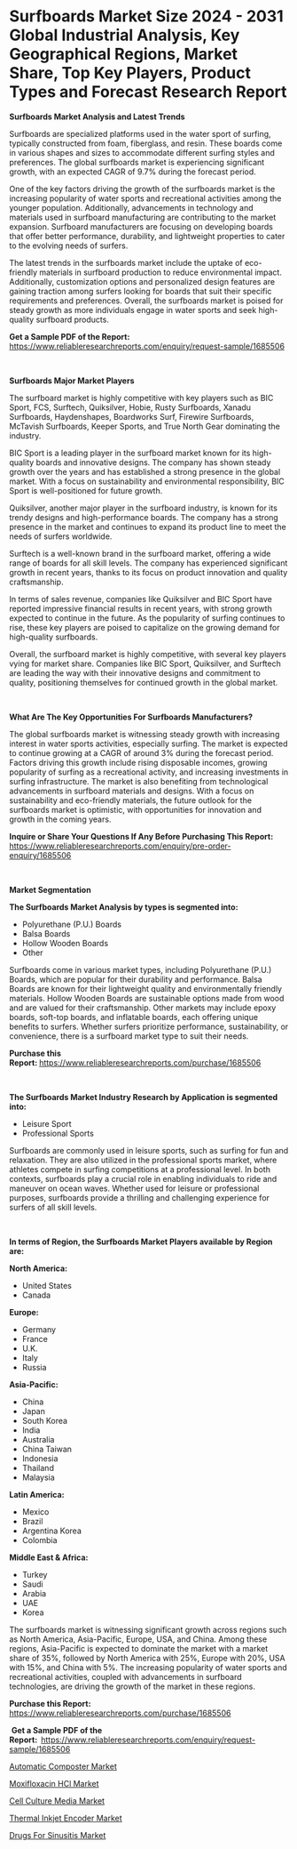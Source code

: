 <p><h1>Surfboards Market Size 2024 - 2031 Global Industrial Analysis, Key Geographical Regions, Market Share, Top Key Players, Product Types and Forecast Research Report</h1></p><p><strong>Surfboards Market Analysis and Latest Trends</strong></p>
<p><p>Surfboards are specialized platforms used in the water sport of surfing, typically constructed from foam, fiberglass, and resin. These boards come in various shapes and sizes to accommodate different surfing styles and preferences. The global surfboards market is experiencing significant growth, with an expected CAGR of 9.7% during the forecast period.</p><p>One of the key factors driving the growth of the surfboards market is the increasing popularity of water sports and recreational activities among the younger population. Additionally, advancements in technology and materials used in surfboard manufacturing are contributing to the market expansion. Surfboard manufacturers are focusing on developing boards that offer better performance, durability, and lightweight properties to cater to the evolving needs of surfers.</p><p>The latest trends in the surfboards market include the uptake of eco-friendly materials in surfboard production to reduce environmental impact. Additionally, customization options and personalized design features are gaining traction among surfers looking for boards that suit their specific requirements and preferences. Overall, the surfboards market is poised for steady growth as more individuals engage in water sports and seek high-quality surfboard products.</p></p>
<p><strong>Get a Sample PDF of the Report:&nbsp;</strong> <a href="https://www.reliableresearchreports.com/enquiry/request-sample/1685506">https://www.reliableresearchreports.com/enquiry/request-sample/1685506</a></p>
<p>&nbsp;</p>
<p><strong>Surfboards Major Market Players</strong></p>
<p><p>The surfboard market is highly competitive with key players such as BIC Sport, FCS, Surftech, Quiksilver, Hobie, Rusty Surfboards, Xanadu Surfboards, Haydenshapes, Boardworks Surf, Firewire Surfboards, McTavish Surfboards, Keeper Sports, and True North Gear dominating the industry. </p><p>BIC Sport is a leading player in the surfboard market known for its high-quality boards and innovative designs. The company has shown steady growth over the years and has established a strong presence in the global market. With a focus on sustainability and environmental responsibility, BIC Sport is well-positioned for future growth.</p><p>Quiksilver, another major player in the surfboard industry, is known for its trendy designs and high-performance boards. The company has a strong presence in the market and continues to expand its product line to meet the needs of surfers worldwide.</p><p>Surftech is a well-known brand in the surfboard market, offering a wide range of boards for all skill levels. The company has experienced significant growth in recent years, thanks to its focus on product innovation and quality craftsmanship.</p><p>In terms of sales revenue, companies like Quiksilver and BIC Sport have reported impressive financial results in recent years, with strong growth expected to continue in the future. As the popularity of surfing continues to rise, these key players are poised to capitalize on the growing demand for high-quality surfboards.</p><p>Overall, the surfboard market is highly competitive, with several key players vying for market share. Companies like BIC Sport, Quiksilver, and Surftech are leading the way with their innovative designs and commitment to quality, positioning themselves for continued growth in the global market.</p></p>
<p>&nbsp;</p>
<p><strong>What Are The Key Opportunities For Surfboards Manufacturers?</strong></p>
<p><p>The global surfboards market is witnessing steady growth with increasing interest in water sports activities, especially surfing. The market is expected to continue growing at a CAGR of around 3% during the forecast period. Factors driving this growth include rising disposable incomes, growing popularity of surfing as a recreational activity, and increasing investments in surfing infrastructure. The market is also benefiting from technological advancements in surfboard materials and designs. With a focus on sustainability and eco-friendly materials, the future outlook for the surfboards market is optimistic, with opportunities for innovation and growth in the coming years.</p></p>
<p><strong>Inquire or Share Your Questions If Any Before Purchasing This Report:</strong> <a href="https://www.reliableresearchreports.com/enquiry/pre-order-enquiry/1685506">https://www.reliableresearchreports.com/enquiry/pre-order-enquiry/1685506</a></p>
<p>&nbsp;</p>
<p><strong>Market Segmentation</strong></p>
<p><strong>The Surfboards Market Analysis by types is segmented into:</strong></p>
<p><ul><li>Polyurethane (P.U.) Boards</li><li>Balsa Boards</li><li>Hollow Wooden Boards</li><li>Other</li></ul></p>
<p><p>Surfboards come in various market types, including Polyurethane (P.U.) Boards, which are popular for their durability and performance. Balsa Boards are known for their lightweight quality and environmentally friendly materials. Hollow Wooden Boards are sustainable options made from wood and are valued for their craftsmanship. Other markets may include epoxy boards, soft-top boards, and inflatable boards, each offering unique benefits to surfers. Whether surfers prioritize performance, sustainability, or convenience, there is a surfboard market type to suit their needs.</p></p>
<p><strong>Purchase this Report:&nbsp;</strong><a href="https://www.reliableresearchreports.com/purchase/1685506">https://www.reliableresearchreports.com/purchase/1685506</a></p>
<p>&nbsp;</p>
<p><strong>The Surfboards Market Industry Research by Application is segmented into:</strong></p>
<p><ul><li>Leisure Sport</li><li>Professional Sports</li></ul></p>
<p><p>Surfboards are commonly used in leisure sports, such as surfing for fun and relaxation. They are also utilized in the professional sports market, where athletes compete in surfing competitions at a professional level. In both contexts, surfboards play a crucial role in enabling individuals to ride and maneuver on ocean waves. Whether used for leisure or professional purposes, surfboards provide a thrilling and challenging experience for surfers of all skill levels.</p></p>
<p>&nbsp;</p>
<p><strong>In terms of Region, the Surfboards Market Players available by Region are:</strong></p>
<p>
    <p> <strong> North America: </strong>
        <ul>
            <li>United States</li>
            <li>Canada</li>
        </ul>
        </p> 
    <p> <strong> Europe: </strong>
        <ul>
            <li>Germany</li>
            <li>France</li>
            <li>U.K.</li>
            <li>Italy</li>
            <li>Russia</li>
        </ul>
        </p> 
    <p> <strong> Asia-Pacific: </strong>
        <ul>
            <li>China</li>
            <li>Japan</li>
            <li>South Korea</li>
            <li>India</li>
            <li>Australia</li>
            <li>China Taiwan</li>
            <li>Indonesia</li>
            <li>Thailand</li>
            <li>Malaysia</li>
        </ul>
        </p> 
    <p> <strong> Latin America: </strong>
        <ul>
            <li>Mexico</li>
            <li>Brazil</li>
            <li>Argentina Korea</li>
            <li>Colombia</li>
        </ul>
        </p> 
    <p> <strong> Middle East & Africa: </strong>
        <ul>
            <li>Turkey</li>
            <li>Saudi</li>
            <li>Arabia</li>
            <li>UAE</li>
            <li>Korea</li>
        </ul>
    </p>
    </p>
<p><p>The surfboards market is witnessing significant growth across regions such as North America, Asia-Pacific, Europe, USA, and China. Among these regions, Asia-Pacific is expected to dominate the market with a market share of 35%, followed by North America with 25%, Europe with 20%, USA with 15%, and China with 5%. The increasing popularity of water sports and recreational activities, coupled with advancements in surfboard technologies, are driving the growth of the market in these regions.</p></p>
<p><strong>Purchase this Report: </strong><a href="https://www.reliableresearchreports.com/purchase/1685506">https://www.reliableresearchreports.com/purchase/1685506</a></p>
<p>&nbsp;<strong>Get a Sample PDF of the Report:&nbsp;&nbsp;</strong><a href="https://www.reliableresearchreports.com/enquiry/request-sample/1685506">https://www.reliableresearchreports.com/enquiry/request-sample/1685506</a></p>
<p><strong></strong></p>
<p><p><a href="https://github.com/wusalecollins540tpqoz/Market-Research-Report-List-1/blob/main/automatic-composter-market.md">Automatic Composter Market</a></p><p><a href="https://medium.com/@peterm12562/moxifloxacin-hcl-market-insights-into-market-cagr-market-trends-and-growth-strategies-8b3b0df80303">Moxifloxacin HCl Market</a></p><p><a href="https://medium.com/@damorgan64868/cell-culture-media-market-size-reveals-the-best-marketing-channels-in-global-industry-f71e101aca41">Cell Culture Media Market</a></p><p><a href="https://github.com/pjcfca/Market-Research-Report-List-1/blob/main/thermal-inkjet-encoder-market.md">Thermal Inkjet Encoder Market</a></p><p><a href="https://medium.com/@damorgan64868/drugs-for-sinusitis-market-size-and-market-trends-complete-industry-overview-2024-to-2031-6e46e8b2d26c">Drugs For Sinusitis Market</a></p></p>